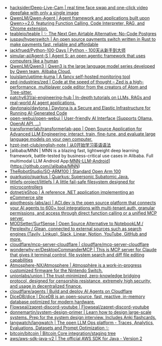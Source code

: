 + [hacksider/Deep-Live-Cam | real time face swap and one-click video deepfake with only a single image](https://github.com//hacksider/Deep-Live-Cam)
+ [QwenLM/Qwen-Agent | Agent framework and applications built upon Qwen>=2.0, featuring Function Calling, Code Interpreter, RAG, and Chrome extension.](https://github.com//QwenLM/Qwen-Agent)
+ [teableio/teable | ✨ The Next Gen Airtable Alternative: No-Code Postgres](https://github.com//teableio/teable)
+ [juspay/hyperswitch | An open source payments switch written in Rust to make payments fast, reliable and affordable](https://github.com//juspay/hyperswitch)
+ [jackfrued/Python-100-Days | Python - 100天从新手到大师](https://github.com//jackfrued/Python-100-Days)
+ [simular-ai/Agent-S | Agent S: an open agentic framework that uses computers like a human](https://github.com//simular-ai/Agent-S)
+ [QwenLM/Qwen3 | Qwen3 is the large language model series developed by Qwen team, Alibaba Cloud.](https://github.com//QwenLM/Qwen3)
+ [louislam/uptime-kuma | A fancy self-hosted monitoring tool](https://github.com//louislam/uptime-kuma)
+ [zed-industries/zed | Code at the speed of thought – Zed is a high-performance, multiplayer code editor from the creators of Atom and Tree-sitter.](https://github.com//zed-industries/zed)
+ [patchy631/ai-engineering-hub | In-depth tutorials on LLMs, RAGs and real-world AI agent applications.](https://github.com//patchy631/ai-engineering-hub)
+ [daytonaio/daytona | Daytona is a Secure and Elastic Infrastructure for Running AI-Generated Code](https://github.com//daytonaio/daytona)
+ [open-webui/open-webui | User-friendly AI Interface (Supports Ollama, OpenAI API, ...)](https://github.com//open-webui/open-webui)
+ [transformerlab/transformerlab-app | Open Source Application for Advanced LLM Engineering: interact, train, fine-tune, and evaluate large language models on your own computer.](https://github.com//transformerlab/transformerlab-app)
+ [hzpt-inet-club/english-note | 从0开始学习英语语法](https://github.com//hzpt-inet-club/english-note)
+ [alibaba/MNN | MNN is a blazing fast, lightweight deep learning framework, battle-tested by business-critical use cases in Alibaba. Full multimodal LLM Android App:[MNN-LLM-Android](./apps/Android/MnnLlmChat/README.md)](https://github.com//alibaba/MNN)
+ [TheRobotStudio/SO-ARM100 | Standard Open Arm 100](https://github.com//TheRobotStudio/SO-ARM100)
+ [quarkusio/quarkus | Quarkus: Supersonic Subatomic Java.](https://github.com//quarkusio/quarkus)
+ [littlefs-project/littlefs | A little fail-safe filesystem designed for microcontrollers](https://github.com//littlefs-project/littlefs)
+ [dotnet/eShop | A reference .NET application implementing an eCommerce site](https://github.com//dotnet/eShop)
+ [aipotheosis-labs/aci | ACI.dev is the open source platform that connects your AI agents to 600+ tool integrations with multi-tenant auth, granular permissions, and access through direct function calling or a unified MCP server.](https://github.com//aipotheosis-labs/aci)
+ [MODSetter/SurfSense | Open Source Alternative to NotebookLM / Perplexity / Glean, connected to external sources such as search engines (Tavily, Linkup), Slack, Linear, Notion, YouTube, GitHub and more.](https://github.com//MODSetter/SurfSense)
+ [cloudflare/mcp-server-cloudflare | cloudflare/mcp-server-cloudflare](https://github.com//cloudflare/mcp-server-cloudflare)
+ [wonderwhy-er/DesktopCommanderMCP | This is MCP server for Claude that gives it terminal control, file system search and diff file editing capabilities](https://github.com//wonderwhy-er/DesktopCommanderMCP)
+ [Atmosphere-NX/Atmosphere | Atmosphère is a work-in-progress customized firmware for the Nintendo Switch.](https://github.com//Atmosphere-NX/Atmosphere)
+ [unionlabs/union | The trust-minimized, zero-knowledge bridging protocol, designed for censorship resistance, extremely high security, and usage in decentralized finance.](https://github.com//unionlabs/union)
+ [cloudflare/agents | Build and deploy AI Agents on Cloudflare](https://github.com//cloudflare/agents)
+ [DiceDB/dice | DiceDB is an open-source, fast, reactive, in-memory database optimized for modern hardware.](https://github.com//DiceDB/dice)
+ [Flowseal/zapret-discord-youtube | Flowseal/zapret-discord-youtube](https://github.com//Flowseal/zapret-discord-youtube)
+ [donnemartin/system-design-primer | Learn how to design large-scale systems. Prep for the system design interview. Includes Anki flashcards.](https://github.com//donnemartin/system-design-primer)
+ [langwatch/langwatch | The open LLM Ops platform - Traces, Analytics, Evaluations, Datasets and Prompt Optimization ✨](https://github.com//langwatch/langwatch)
+ [bitcoin/bitcoin | Bitcoin Core integration/staging tree](https://github.com//bitcoin/bitcoin)
+ [aws/aws-sdk-java-v2 | The official AWS SDK for Java - Version 2](https://github.com//aws/aws-sdk-java-v2)
